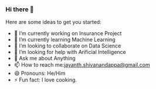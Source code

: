 ### Hi there 👋



Here are some ideas to get you started:

- 🔭 I’m currently working on Insurance Project
- 🌱 I’m currently learning  Machine Learning
- 👯 I’m looking to collaborate on Data Science 
- 🤔 I’m looking for help with Arificial Intelligence 
- 💬 Ask me about  Anything 
- 📫 How to reach me:jayanth.shivanandappa@gmail.com
- 😄 Pronouns: He/Him
- ⚡ Fun fact: I love cooking.

